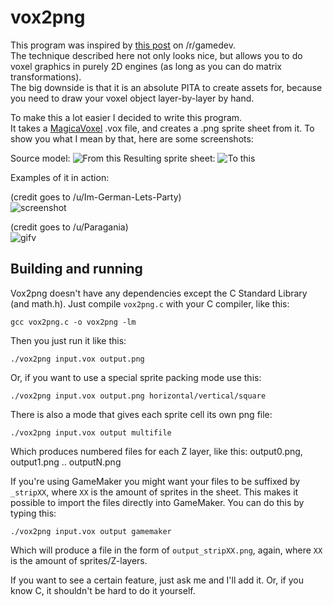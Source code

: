 vox2png
=======
This program was inspired by [this post](https://www.reddit.com/r/gamedev/comments/57x7n3/really_cool_fake_3d_in_gamemaker_by_the_creator/) on /r/gamedev.  
The technique described here not only looks nice, but allows you to do voxel graphics in purely 2D engines (as long as you can do matrix transformations).  
The big downside is that it is an absolute PITA to create assets for, because you need to draw your voxel object layer-by-layer by hand. 

To make this a lot easier I decided to write this program.  
It takes a [MagicaVoxel](http://ephtracy.github.io/) .vox file, and creates a .png sprite sheet from it.
To show you what I mean by that, here are some screenshots:

Source model:
![From this](http://i.imgur.com/O9bU8nE.png)
Resulting sprite sheet:
![To this](http://i.imgur.com/eAYoJAF.png)

Examples of it in action:

(credit goes to /u/Im-German-Lets-Party)  
![screenshot](http://i.imgur.com/iRAElFU.png)
 
(credit goes to /u/Paragania)  
![gifv](http://i.imgur.com/pubmR7n.gif)
 
Building and running
----------------------------
Vox2png doesn't have any dependencies except the C Standard Library (and math.h). Just compile `vox2png.c` with your C compiler, like this:

	gcc vox2png.c -o vox2png -lm

Then you just run it like this:

	./vox2png input.vox output.png
	
Or, if you want to use a special sprite packing mode use this:

	./vox2png input.vox output.png horizontal/vertical/square
	
There is also a mode that gives each sprite cell its own png file:

	./vox2png input.vox output multifile
	
Which produces numbered files for each Z layer, like this: output0.png, output1.png .. outputN.png

If you're using GameMaker you might want your files to be suffixed by `_stripXX`, where `XX` is the amount of sprites in the sheet. This makes it possible to import the files directly into GameMaker. You can do this by typing this:

	./vox2png input.vox output gamemaker
	
Which will produce a file in the form of `output_stripXX.png`, again, where `XX` is the amount of sprites/Z-layers.

If you want to see a certain feature, just ask me and I'll add it. Or, if you know C, it shouldn't be hard to do it yourself.
